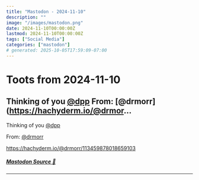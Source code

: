 ```yaml
---
title: "Mastodon - 2024-11-10"
description: ""
image: "/images/mastodon.png"
date: 2024-11-10T00:00:00Z
lastmod: 2024-11-10T00:00:00Z
tags: ["Social Media"]
categories: ["mastodon"]
# generated: 2025-10-05T17:59:09-07:00
---
```


# Toots from 2024-11-10

## Thinking of you [@dpp](https://mastodon.social/@dpp)  From: [@drmorr](https://hachyderm.io/@drmor...

Thinking of you [@dpp](https://mastodon.social/@dpp)

From: [@drmorr](https://hachyderm.io/@drmorr)

<https://hachyderm.io/@drmorr/113459878018659103>

##### [Mastodon Source 🐘](https://hachyderm.io/@mweagle/113459899504607219)

---

